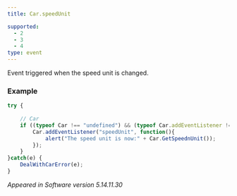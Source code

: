 ```yaml
---
title: Car.speedUnit

supported:
  - 2
  - 3
  - 4
type: event
---
```

Event triggered when the speed unit is changed.

### Example

```javascript
try {
	
	// Car
	if ((typeof Car !== "undefined") && (typeof Car.addEventListener !== "undefined")) {
		Car.addEventListener("speedUnit", function(){
			alert("The speed unit is now:" + Car.GetSpeednUnit());
		});
	}
}catch(e) {
	DealWithCarError(e);
}
```

*Appeared in Software version 5.14.11.30*